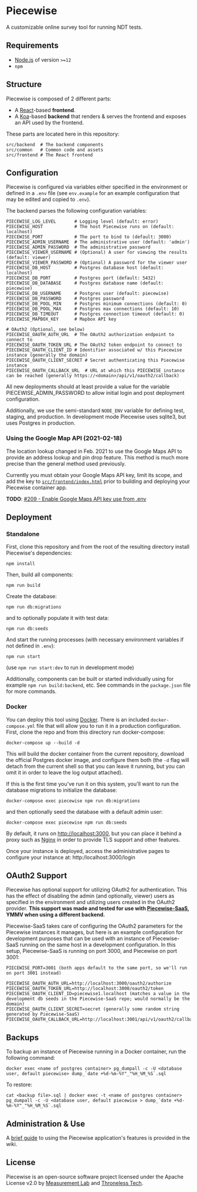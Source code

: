 # Piecewise

A customizable online survey tool for running NDT tests.

## Requirements

- [Node.js](https://nodejs.org) of version `>=12`
- `npm`

## Structure

Piecewise is composed of 2 different parts:

- A [React](https://reactjs.org/)-based **frontend**.
- A [Koa](https://koajs.com)-based **backend** that renders & serves the
  frontend and exposes an API used by the frontend.

These parts are located here in this repository:

```
src/backend  # The backend components
src/common   # Common code and assets
src/frontend # The React frontend
```

## Configuration

Piecewise is configured via variables either specified in the environment or
defined in a `.env` file (see `env.example` for an example configuration that
may be edited and copied to `.env`).

The backend parses the following configuration variables:

```
PIECEWISE_LOG_LEVEL       # Logging level (default: error)
PIECEWISE_HOST            # The host Piecewise runs on (default: localhost)
PIECEWISE_PORT            # The port to bind to (default: 3000)
PIECEWISE_ADMIN_USERNAME  # The administrative user (default: 'admin')
PIECEWISE_ADMIN_PASSWORD  # The administrative password
PIECEWISE_VIEWER_USERNAME # (Optional) A user for viewing the results (default: viewer)
PIECEWISE_VIEWER_PASSWORD # (Optional) A password for the viewer user
PIECEWISE_DB_HOST         # Postgres database host (default: localhost)
PIECEWISE_DB_PORT         # Postgres port (default: 5432)
PIECEWISE_DB_DATABASE     # Postgres database name (default: piecewise)
PIECEWISE_DB_USERNAME     # Postgres user (default: piecewise)
PIECEWISE_DB_PASSWORD     # Postgres password
PIECEWISE_DB_POOL_MIN     # Postgres minimum connections (default: 0)
PIECEWISE_DB_POOL_MAX     # Postgres max connections (default: 10)
PIECEWISE_DB_TIMEOUT      # Postgres connection timeout (default: 0)
PIECEWISE_MAPBOX_KEY      # Mapbox API key

# OAuth2 (Optional, see below)
PIECEWISE_OAUTH_AUTH_URL  # The OAuth2 authorization endpoint to connect to
PIECEWISE_OAUTH_TOKEN_URL # The OAuth2 token endpoint to connect to
PIECEWISE_OAUTH_CLIENT_ID # Identifier associated w/ this Piecewise instance (generally the domain)
PIECEWISE_OAUTH_CLIENT_SECRET # Secret authenticating this Piecewise instance
PIECEWISE_OAUTH_CALLBACK_URL  # URL at which this PIECEWISE instance can be reached (generally https://<domain>/api/v1/oauth2/callback)
```

All new deployments should at least provide a value for the variable PIECEWISE_ADMIN_PASSWORD 
to allow initial login and post deployment configuration.

Additionally, we use the semi-standard `NODE_ENV` variable for defining test,
staging, and production. In development mode Piecewise uses sqlite3, but uses
Postgres in production.

### Using the Google Map API (2021-02-18) 

The location lookup changed in Feb. 2021 to use the Google Maps API to provide
an address lookup and pin drop feature. This method is much more precise than
the general method used previously. 

Currently you must obtain your Google Maps API key, limit its scope, and add
the key to
[`src/frontend/index.html`](https://github.com/m-lab/piecewise/blob/master/src/frontend/index.html)
prior to building and deploying your Piecewise container app.

**TODO**: [#209 - Enable Google Maps API key use from .env](https://github.com/m-lab/piecewise/issues/209)

## Deployment

### Standalone

First, clone this repository and from the root of the resulting directory
install Piecewise's dependencies:

```
npm install
```

Then, build all components:

```
npm run build
```

Create the database:

```
npm run db:migrations
```

and to optionally populate it with test data:

```
npm run db:seeds
```

And start the running processes (with necessary environment variables if not
defined in `.env`):

```
npm run start
```

(use `npm run start:dev` to run in development mode)

Additionally, components can be built or started individually using for example
`npm run build:backend`, etc. See commands in the `package.json` file for more commands.

### Docker

You can deploy this tool using [Docker](https://docker.io). There is an included
`docker-compose.yml` file that will allow you to run it in a production
configuration. First, clone the repo and from this directory run docker-compose:

```
docker-compose up --build -d
```

This will build the docker container from the current repository, download the
official Postgres docker image, and configure them both (the `-d` flag will
detach from the current shell so that you can leave it running, but you can omit
it in order to leave the log output attached).

If this is the first time you've run it on this system, you'll want to run the
database migrations to initialize the database:

```
docker-compose exec piecewise npm run db:migrations
```

and then optionally seed the database with a default admin user:

```
docker-compose exec piecewise npm run db:seeds
```

By default, it runs on [http://localhost:3000](http://localhost:3000), but you
can place it behind a proxy such as [Nginx](https://nginx.com) in order to
provide TLS support and other features.

Once your instance is deployed, access the administrative pages to configure your instance at: http:/localhost:3000/login 

## OAuth2 Support

Piecewise has optional support for utilizing OAuth2 for authentication. This has the effect of disabling the admin (and optionally, viewer) users as specified in the environment and utilizing users created in the OAuth2 provider. **This support was made and tested for use with [Piecewise-SaaS](https://github.com/m-lab/piecewise-saas), YMMV when using a different backend.**

Piecewise-SaaS takes care of configuring the OAuth2 parameters for the Piecewise instances it manages, but here is an example configuration for development purposes that can be used with an instance of Piecewise-SaaS running on the same host in a development configuration. In this setup, Piecewise-SaaS is running on port 3000, and Piecewise on port 3001:
```
PIECEWISE_PORT=3001 (both apps default to the same port, so we'll run on port 3001 instead)

PIECEWISE_OAUTH_AUTH_URL=http://localhost:3000/oauth2/authorize
PIECEWISE_OAUTH_TOKEN_URL=http://localhost:3000/oauth2/token
PIECEWISE_OAUTH_CLIENT_ID=piecewise1.localhost (matches a value in the development db seeds in the Piecewise-SaaS repo; would normally be the domain)
PIECEWISE_OAUTH_CLIENT_SECRET=secret (generally some random string generated by Piecewise-SaaS)
PIECEWISE_OAUTH_CALLBACK_URL=http://localhost:3001/api/v1/oauth2/callback
```

## Backups
To backup an instance of Piecewise running in a Docker container, run the following command:

```
docker exec <name of postgres container> pg_dumpall -c -U <database user, default piecewise> dump_`date +%d-%m-%Y"_"%H_%M_%S`.sql
```

To restore:
```
cat <backup file>.sql | docker exec -t <name of postgres container> pg_dumpall -c -U <database user, default piecewise > dump_`date +%d-%m-%Y"_"%H_%M_%S`.sql
```

## Administration & Use
A [brief guide](https://github.com/m-lab/piecewise/wiki/Administrator-Guide) to using the Piecewise application's features is provided in the wiki.

## License

Piecewise is an open-source software project licensed under the Apache License
v2.0 by [Measurement Lab](https://measurementlab.net) and
[Throneless Tech](https://throneless.tech).
